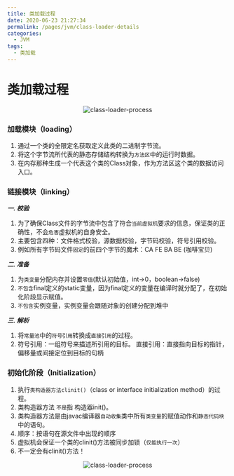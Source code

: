 ```yaml
---
title: 类加载过程
date: 2020-06-23 21:27:34
permalink: /pages/jvm/class-loader-details
categories: 
  - JVM
tags: 
  - 类加载
---
```


# 类加载过程

<div align="center">

![class-loader-process](/myJavaDoc/jvm/class-loader-01.png)

</div>

### 加载模块（loading）
1. 通过一个类的全限定名获取定义此类的二进制字节流。
2. 将这个字节流所代表的静态存储结构转换为`方法区`中的运行时数据。
3. 在内存那种生成一个代表这个类的Class对象，作为方法区这个类的数据访问入口。

### 链接模块（linking）

***一. 校验***
  1. 为了确保Class文件的字节流中包含了符合`当前虚拟机`要求的信息，保证类的正确性，不会`危害`虚拟机的自身安全。
  2. 主要包含四种：文件格式校验，源数据校验，字节码校验，符号引用校验。
  3. 例如所有字节码文件`固定`的前四个字节的魔术：CA FE BA BE (咖啡宝贝)

***二. 准备***
  1. 为`类变量`分配内存并设置`零值`(默认初始值，int->0，boolean->false)
  2. `不包含`final定义的static变量，因为final定义的变量在编译时就分配了，在初始化阶段显示赋值。
  3. `不包含`实例变量，实例变量会跟随对象的创建分配到堆中

***三. 解析***
  1. 将`常量池`中的`符号引用`转换成`直接引用`的过程。
  2. 符号引用：一组符号来描述所引用的目标。
     直接引用：直接指向目标的指针，偏移量或间接定位到目标的句柄
   
### 初始化阶段（Initialization）
  1. 执行`类构造器方法clinit()`（class or interface initialization method）的过程。
  2. 类构造器方法 `不是`指 构造器init()。
  3. 类构造器方法是由javac编译器`自动收集`类中所有`类变量`的赋值动作和`静态代码块`中的语句。
  4. 顺序：按语句在源文件中出现的顺序
  5. 虚拟机会保证一个类的clinit()方法被同步加锁（`仅能执行一次`）
  6. 不一定会有clinit()方法！

<div align="center">

![class-loader-process](/myJavaDoc/jvm/class-loader-02.png)

</div>